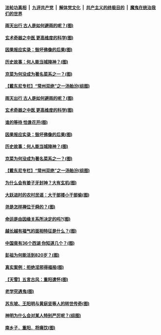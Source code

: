 

####  [法轮功真相](../../../../basic/blob/master/README.md?t=11012131) &nbsp;|&nbsp; [九评共产党](../../../../9ping.md/blob/master/README.md?t=11012131) &nbsp;|&nbsp; [解体党文化](../../../../jtdwh.md/blob/master/README.md?t=11012131)  &nbsp;|&nbsp; [共产主义的终极目的](../../../../gczydzjmd.md/blob/master/README.md?t=11012131) &nbsp;|&nbsp; [魔鬼在统治我们的世界](../../../../mgztzwmdsj.md/blob/master/README.md?t=11012131) 

#### [雨天出行 古人是如何避雨的呢？(图)](../pages/p7/951045.md?t=11012131) 

#### [玄术奇器之中医 更高维度的科学(图)](../pages/p7/948470.md?t=11012131) 

#### [因果报应实录：毁坏佛像的后果(图)](../pages/p7/951012.md?t=11012131) 

#### [历史故事：何人能当城隍神？(图)](../pages/p7/950928.md?t=11012131) 

#### [京菜为何没成为著名菜系之一？(图)](../pages/p7/950686.md?t=11012131) 

#### [【戴东尼专栏】“常州双绝”之一汤贻汾(组图)](../pages/p7/943912.md?t=11012131) 

#### [雨天出行 古人是如何避雨的呢？(图)](../pages/p7/951045.md?t=11012131) 

#### [玄术奇器之中医 更高维度的科学(图)](../pages/p7/948470.md?t=11012131) 

#### [谁的等待 恰逢花开(图)](../pages/p7/950265.md?t=11012131) 

#### [因果报应实录：毁坏佛像的后果(图)](../pages/p7/951012.md?t=11012131) 

#### [历史故事：何人能当城隍神？(图)](../pages/p7/950928.md?t=11012131) 

#### [京菜为何没成为著名菜系之一？(图)](../pages/p7/950686.md?t=11012131) 

#### [【戴东尼专栏】“常州双绝”之一汤贻汾(组图)](../pages/p7/943912.md?t=11012131) 

#### [为什么会有姜子牙封神？大有玄机(图)](../pages/p7/950845.md?t=11012131) 

#### [大跃进时的农村民谣：大干部搂小干部偷(图)](../pages/p7/950683.md?t=11012131) 

#### [尧是怎样禅位于舜的？(图)](../pages/p7/950688.md?t=11012131) 

#### [命运是由因缘关系所决定的吗?(图)](../pages/p7/950681.md?t=11012131) 

#### [越长越有福气的面相特征是什么？(图)](../pages/p7/950262.md?t=11012131) 

#### [中国竟有36个西湖 你知道几个？(图)](../pages/p7/950707.md?t=11012131) 

#### [彭祖为何能活到820岁？(图)](../pages/p7/950572.md?t=11012131) 

#### [真实案例：拒绝淫邪得福报(图)](../pages/p7/950565.md?t=11012131) 

#### [【天雪】五言古风：重阳遣怀(图)](../pages/p7/950567.md?t=11012131) 

#### [老学究遇鬼(图)](../pages/p7/948976.md?t=11012131) 

#### [苏东坡、王阳明与黄庭坚等人的转世传奇(图)](../pages/p7/950551.md?t=11012131) 

#### [神明为什么会对某人特别严厉呢？(组图)](../pages/p7/911140.md?t=11012131) 

#### [南乡子．重阳．将痛饮(图)](../pages/p7/950353.md?t=11012131) 

